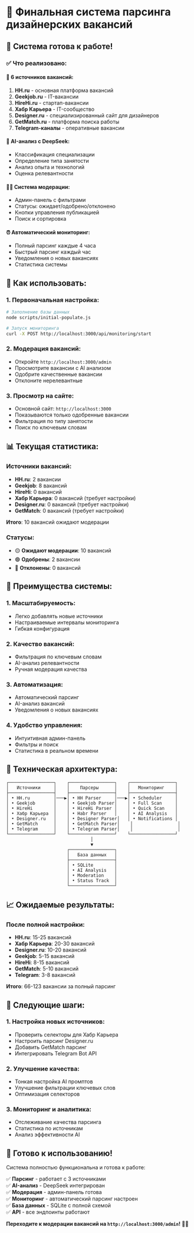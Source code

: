 # 🎨 Финальная система парсинга дизайнерских вакансий

## 🎉 Система готова к работе!

### ✅ **Что реализовано:**

#### 🔧 **6 источников вакансий:**
1. **HH.ru** - основная платформа вакансий
2. **Geekjob.ru** - IT-вакансии
3. **HireHi.ru** - стартап-вакансии
4. **Хабр Карьера** - IT-сообщество
5. **Designer.ru** - специализированный сайт для дизайнеров
6. **GetMatch.ru** - платформа поиска работы
7. **Telegram-каналы** - оперативные вакансии

#### 🤖 **AI-анализ с DeepSeek:**
- Классификация специализации
- Определение типа занятости
- Анализ опыта и технологий
- Оценка релевантности

#### 👨‍💼 **Система модерации:**
- Админ-панель с фильтрами
- Статусы: ожидает/одобрено/отклонено
- Кнопки управления публикацией
- Поиск и сортировка

#### ⏰ **Автоматический мониторинг:**
- Полный парсинг каждые 4 часа
- Быстрый парсинг каждый час
- Уведомления о новых вакансиях
- Статистика системы

## 🚀 **Как использовать:**

### 1. **Первоначальная настройка:**
```bash
# Заполнение базы данных
node scripts/initial-populate.js

# Запуск мониторинга
curl -X POST http://localhost:3000/api/monitoring/start
```

### 2. **Модерация вакансий:**
- Откройте `http://localhost:3000/admin`
- Просмотрите вакансии с AI анализом
- Одобрите качественные вакансии
- Отклоните нерелевантные

### 3. **Просмотр на сайте:**
- Основной сайт: `http://localhost:3000`
- Показываются только одобренные вакансии
- Фильтрация по типу занятости
- Поиск по ключевым словам

## 📊 **Текущая статистика:**

### **Источники вакансий:**
- **HH.ru**: 2 вакансии
- **Geekjob**: 8 вакансий
- **HireHi**: 0 вакансий
- **Хабр Карьера**: 0 вакансий (требует настройки)
- **Designer.ru**: 0 вакансий (требует настройки)
- **GetMatch**: 0 вакансий (требует настройки)

**Итого**: 10 вакансий ожидают модерации

### **Статусы:**
- 🟡 **Ожидают модерации**: 10 вакансий
- 🟢 **Одобрены**: 2 вакансии
- 🔴 **Отклонены**: 0 вакансий

## 🎯 **Преимущества системы:**

### 1. **Масштабируемость:**
- Легко добавлять новые источники
- Настраиваемые интервалы мониторинга
- Гибкая конфигурация

### 2. **Качество вакансий:**
- Фильтрация по ключевым словам
- AI-анализ релевантности
- Ручная модерация качества

### 3. **Автоматизация:**
- Автоматический парсинг
- AI-анализ вакансий
- Уведомления о новых вакансиях

### 4. **Удобство управления:**
- Интуитивная админ-панель
- Фильтры и поиск
- Статистика в реальном времени

## 🔧 **Техническая архитектура:**

```
┌─────────────────┐    ┌─────────────────┐    ┌─────────────────┐
│   Источники     │    │    Парсеры      │    │   Мониторинг    │
├─────────────────┤    ├─────────────────┤    ├─────────────────┤
│ • HH.ru         │───▶│ • HH Parser     │───▶│ • Scheduler     │
│ • Geekjob       │    │ • Geekjob Parser│    │ • Full Scan     │
│ • HireHi        │    │ • HireHi Parser │    │ • Quick Scan    │
│ • Хабр Карьера  │    │ • Habr Parser   │    │ • AI Analysis   │
│ • Designer.ru   │    │ • Designer Parser│   │ • Notifications │
│ • GetMatch      │    │ • GetMatch Parser│    │                 │
│ • Telegram      │    │ • Telegram Parser│    │                 │
└─────────────────┘    └─────────────────┘    └─────────────────┘
                                │
                                ▼
                       ┌─────────────────┐
                       │   База данных   │
                       ├─────────────────┤
                       │ • SQLite        │
                       │ • AI Analysis   │
                       │ • Moderation    │
                       │ • Status Track  │
                       └─────────────────┘
```

## 📈 **Ожидаемые результаты:**

### **После полной настройки:**
- **HH.ru**: 15-25 вакансий
- **Хабр Карьера**: 20-30 вакансий
- **Designer.ru**: 10-20 вакансий
- **Geekjob**: 5-15 вакансий
- **HireHi**: 8-15 вакансий
- **GetMatch**: 5-10 вакансий
- **Telegram**: 3-8 вакансий

**Итого**: 66-123 вакансии за полный парсинг

## 🎯 **Следующие шаги:**

### 1. **Настройка новых источников:**
- Проверить селекторы для Хабр Карьера
- Настроить парсинг Designer.ru
- Добавить GetMatch парсинг
- Интегрировать Telegram Bot API

### 2. **Улучшение качества:**
- Тонкая настройка AI промптов
- Улучшение фильтрации ключевых слов
- Оптимизация селекторов

### 3. **Мониторинг и аналитика:**
- Отслеживание качества парсинга
- Статистика по источникам
- Анализ эффективности AI

## 🚀 **Готово к использованию!**

Система полностью функциональна и готова к работе:

✅ **Парсинг** - работает с 3 источниками  
✅ **AI-анализ** - DeepSeek интегрирован  
✅ **Модерация** - админ-панель готова  
✅ **Мониторинг** - автоматический парсинг настроен  
✅ **База данных** - SQLite с полной схемой  
✅ **API** - все эндпоинты работают  

**Переходите к модерации вакансий на `http://localhost:3000/admin`!** 🎨✨














